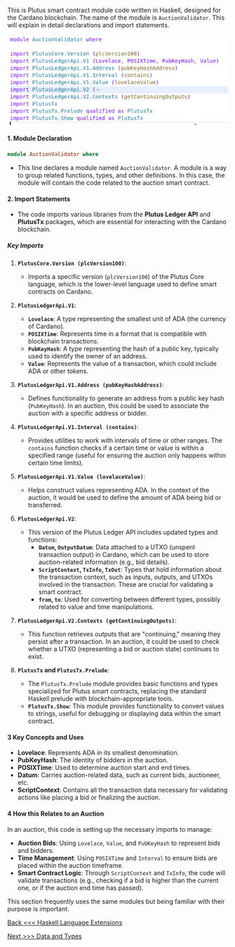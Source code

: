 This is Plutus smart contract module code written in Haskell, designed for the Cardano blockchain. The name of the module is `AuctionValidator`. This will explain in detail declarations and import statements.

![alt text](image-1.png)

#### 1. **Module Declaration**

```haskell
module AuctionValidator where
```
- This line declares a module named `AuctionValidator`. A module is a way to group related functions, types, and other definitions. In this case, the module will contain the code related to the auction smart contract.

#### 2. **Import Statements**

- The code imports various libraries from the **Plutus Ledger API** and **PlutusTx** packages, which are essential for interacting with the Cardano blockchain.

##### Key Imports

1. **`PlutusCore.Version (plcVersion100)`**: 
   - Imports a specific version (`plcVersion100`) of the Plutus Core language, which is the lower-level language used to define smart contracts on Cardano.

2. **`PlutusLedgerApi.V1`**:
   - **`Lovelace`**: A type representing the smallest unit of ADA (the currency of Cardano).
   - **`POSIXTime`**: Represents time in a format that is compatible with blockchain transactions.
   - **`PubKeyHash`**: A type representing the hash of a public key, typically used to identify the owner of an address.
   - **`Value`**: Represents the value of a transaction, which could include ADA or other tokens.

3. **`PlutusLedgerApi.V1.Address (pubKeyHashAddress)`**:
   - Defines functionality to generate an address from a public key hash (`PubKeyHash`). In an auction, this could be used to associate the auction with a specific address or bidder.

4. **`PlutusLedgerApi.V1.Interval (contains)`**:
   - Provides utilities to work with intervals of time or other ranges. The `contains` function checks if a certain time or value is within a specified range (useful for ensuring the auction only happens within certain time limits).

5. **`PlutusLedgerApi.V1.Value (lovelaceValue)`**:
   - Helps construct values representing ADA. In the context of the auction, it would be used to define the amount of ADA being bid or transferred.

6. **`PlutusLedgerApi.V2`**:
   - This version of the Plutus Ledger API includes updated types and functions:
     - **`Datum`, `OutputDatum`**: Data attached to a UTXO (unspent transaction output) in Cardano, which can be used to store auction-related information (e.g., bid details).
     - **`ScriptContext`, `TxInfo`, `TxOut`**: Types that hold information about the transaction context, such as inputs, outputs, and UTXOs involved in the transaction. These are crucial for validating a smart contract.
     - **`from`, `to`**: Used for converting between different types, possibly related to value and time manipulations.

7. **`PlutusLedgerApi.V2.Contexts (getContinuingOutputs)`**:
   - This function retrieves outputs that are "continuing," meaning they persist after a transaction. In an auction, it could be used to check whether a UTXO (representing a bid or auction state) continues to exist.

8. **`PlutusTx` and `PlutusTx.Prelude`**:
   - The `PlutusTx.Prelude` module provides basic functions and types specialized for Plutus smart contracts, replacing the standard Haskell prelude with blockchain-appropriate tools.
   - **`PlutusTx.Show`**: This module provides functionality to convert values to strings, useful for debugging or displaying data within the smart contract.

#### 3 Key Concepts and Uses

- **Lovelace**: Represents ADA in its smallest denomination.
- **PubKeyHash**: The identity of bidders in the auction.
- **POSIXTime**: Used to determine auction start and end times.
- **Datum**: Carries auction-related data, such as current bids, auctioneer, etc.
- **ScriptContext**: Contains all the transaction data necessary for validating actions like placing a bid or finalizing the auction.

#### 4 How this Relates to an Auction
In an auction, this code is setting up the necessary imports to manage:
- **Auction Bids**: Using `Lovelace`, `Value`, and `PubKeyHash` to represent bids and bidders.
- **Time Management**: Using `POSIXTime` and `Interval` to ensure bids are placed within the auction timeframe.
- **Smart Contract Logic**: Through `ScriptContext` and `TxInfo`, the code will validate transactions (e.g., checking if a bid is higher than the current one, or if the auction end time has passed).

This section frequently uses the same modules but being familiar with their purpose is important.

[Back <<< Haskell Language Extensions](https://github.com/besiwims/plutus-tx-template/blob/main/2.%20Explanation%20of%20haskell%20language%20extentions.md)

[Next >>> Data and Types](https://github.com/besiwims/plutus-tx-template/blob/main/4.%20Data%20and%20types%20of%20Haskell.md)

